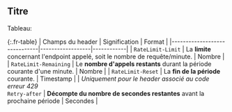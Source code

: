 ## Titre

Tableau:

{:.fr-table}
| Champs du header | Signification | Format |
|------------------------------|------------------|------------|
| `RateLimit-Limit` | La **limite** concernant l'endpoint appelé, soit le nombre de requête/minute. | Nombre |
| `RateLimit-Remaining` | Le **nombre d'appels restants** durant la période courante d'une minute. | Nombre |
| `RateLimit-Reset` | La **fin de la période** courante. | Timestamp |
| _Uniquement pour le header associé au code erreur 429_ <br> `Retry-after` | **Décompte du nombre de secondes restantes** avant la prochaine période | Secondes |
